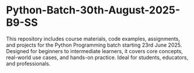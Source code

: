 # Python-Batch-30th-August-2025-B9-SS
This repository includes course materials, code examples, assignments, and projects for the Python Programming batch starting 23rd June 2025. Designed for beginners to intermediate learners, it covers core concepts, real-world use cases, and hands-on practice. Ideal for students, educators, and professionals.
